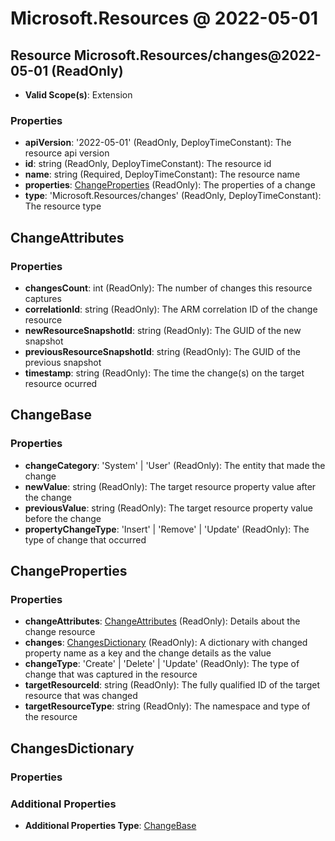 # Microsoft.Resources @ 2022-05-01

## Resource Microsoft.Resources/changes@2022-05-01 (ReadOnly)
* **Valid Scope(s)**: Extension
### Properties
* **apiVersion**: '2022-05-01' (ReadOnly, DeployTimeConstant): The resource api version
* **id**: string (ReadOnly, DeployTimeConstant): The resource id
* **name**: string (Required, DeployTimeConstant): The resource name
* **properties**: [ChangeProperties](#changeproperties) (ReadOnly): The properties of a change
* **type**: 'Microsoft.Resources/changes' (ReadOnly, DeployTimeConstant): The resource type

## ChangeAttributes
### Properties
* **changesCount**: int (ReadOnly): The number of changes this resource captures
* **correlationId**: string (ReadOnly): The ARM correlation ID of the change resource
* **newResourceSnapshotId**: string (ReadOnly): The GUID of the new snapshot
* **previousResourceSnapshotId**: string (ReadOnly): The GUID of the previous snapshot
* **timestamp**: string (ReadOnly): The time the change(s) on the target resource ocurred

## ChangeBase
### Properties
* **changeCategory**: 'System' | 'User' (ReadOnly): The entity that made the change
* **newValue**: string (ReadOnly): The target resource property value after the change
* **previousValue**: string (ReadOnly): The target resource property value before the change
* **propertyChangeType**: 'Insert' | 'Remove' | 'Update' (ReadOnly): The type of change that occurred

## ChangeProperties
### Properties
* **changeAttributes**: [ChangeAttributes](#changeattributes) (ReadOnly): Details about the change resource
* **changes**: [ChangesDictionary](#changesdictionary) (ReadOnly): A dictionary with changed property name as a key and the change details as the value
* **changeType**: 'Create' | 'Delete' | 'Update' (ReadOnly): The type of change that was captured in the resource
* **targetResourceId**: string (ReadOnly): The fully qualified ID of the target resource that was changed
* **targetResourceType**: string (ReadOnly): The namespace and type of the resource

## ChangesDictionary
### Properties
### Additional Properties
* **Additional Properties Type**: [ChangeBase](#changebase)

